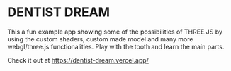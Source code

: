 # DENTIST DREAM

This a fun example app showing some of the possibilities of THREE.JS by using the custom shaders, custom made model and many more webgl/three.js functionalities.
Play with the tooth and learn the main parts.

Check it out at https://dentist-dream.vercel.app/
